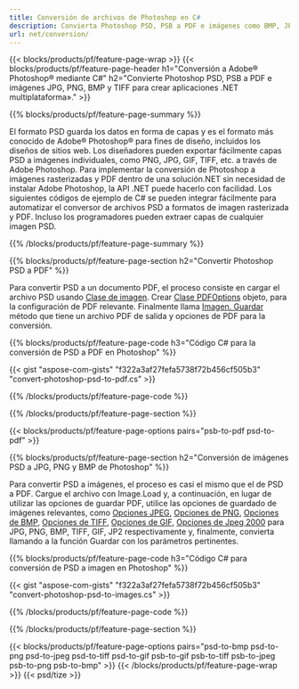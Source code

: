 ```yaml
---
title: Conversión de archivos de Photoshop en C#
description: Convierta Photoshop PSD, PSB a PDF e imágenes como BMP, JPG, PNG y TIFF con unas pocas líneas de código C# a través de la biblioteca.NET.
url: net/conversion/
---
```


{{< blocks/products/pf/feature-page-wrap >}}
{{< blocks/products/pf/feature-page-header h1="Conversión a Adobe® Photoshop® mediante C#" h2="Convierte Photoshop PSD, PSB a PDF e imágenes JPG, PNG, BMP y TIFF para crear aplicaciones .NET multiplataforma»." >}}

{{% blocks/products/pf/feature-page-summary %}}

El formato PSD guarda los datos en forma de capas y es el formato más conocido de Adobe® Photoshop® para fines de diseño, incluidos los diseños de sitios web. Los diseñadores pueden exportar fácilmente capas PSD a imágenes individuales, como PNG, JPG, GIF, TIFF, etc. a través de Adobe Photoshop. Para implementar la conversión de Photoshop a imágenes rasterizadas y PDF dentro de una solución.NET sin necesidad de instalar Adobe Photoshop, la API .NET puede hacerlo con facilidad. Los siguientes códigos de ejemplo de C# se pueden integrar fácilmente para automatizar el conversor de archivos PSD a formatos de imagen rasterizada y PDF. Incluso los programadores pueden extraer capas de cualquier imagen PSD.


{{% /blocks/products/pf/feature-page-summary %}}

{{% blocks/products/pf/feature-page-section h2="Convertir Photoshop PSD a PDF" %}}

Para convertir PSD a un documento PDF, el proceso consiste en cargar el archivo PSD usando [Clase de imagen](https://apireference.aspose.com/net/psd/aspose.psd/image). Crear [Clase PDFOptions](https://apireference.aspose.com/net/psd/aspose.psd.imageoptions/pdfoptions) objeto, para la configuración de PDF relevante. Finalmente llama [Imagen. Guardar](https://apireference.aspose.com/net/psd/aspose.psd.image/save/methods/3) método que tiene un archivo PDF de salida y opciones de PDF para la conversión.

{{% blocks/products/pf/feature-page-code h3="Código C# para la conversión de PSD a PDF en Photoshop" %}}

{{< gist "aspose-com-gists" "f322a3af27fefa5738f72b456cf505b3" "convert-photoshop-psd-to-pdf.cs" >}}

{{% /blocks/products/pf/feature-page-code %}}

{{% /blocks/products/pf/feature-page-section %}}

{{< blocks/products/pf/feature-page-options pairs="psb-to-pdf psd-to-pdf" >}}

{{% blocks/products/pf/feature-page-section h2="Conversión de imágenes PSD a JPG, PNG y BMP de Photoshop" %}}

Para convertir PSD a imágenes, el proceso es casi el mismo que el de PSD a PDF. Cargue el archivo con Image.Load y, a continuación, en lugar de utilizar las opciones de guardar PDF, utilice las opciones de guardado de imágenes relevantes, como [Opciones JPEG](https://apireference.aspose.com/net/psd/aspose.psd.imageoptions/jpegoptions), [Opciones de PNG](https://apireference.aspose.com/net/psd/aspose.psd.imageoptions/pngoptions),  [Opciones de BMP](https://apireference.aspose.com/net/psd/aspose.psd.imageoptions/bmpoptions), [Opciones de TIFF](https://apireference.aspose.com/net/psd/aspose.psd.imageoptions/tiffoptions),  [Opciones de GIF](https://apireference.aspose.com/net/psd/aspose.psd.imageoptions/gifoptions), [Opciones de Jpeg 2000](https://apireference.aspose.com/net/psd/aspose.psd.imageoptions/jpeg2000options) para JPG, PNG, BMP, TIFF, GIF, JP2 respectivamente y, finalmente, convierta llamando a la función Guardar con los parámetros pertinentes.


{{% blocks/products/pf/feature-page-code h3="Código C# para conversión de PSD a imagen en Photoshop" %}}

{{< gist "aspose-com-gists" "f322a3af27fefa5738f72b456cf505b3" "convert-photoshop-psd-to-images.cs" >}}

{{% /blocks/products/pf/feature-page-code %}}

{{% /blocks/products/pf/feature-page-section %}}

{{< blocks/products/pf/feature-page-options pairs="psd-to-bmp psd-to-png psd-to-jpeg psd-to-tiff psd-to-gif psb-to-gif psb-to-tiff psb-to-jpeg psb-to-png psb-to-bmp" >}}
{{< /blocks/products/pf/feature-page-wrap >}}
{{< psd/tize >}}
